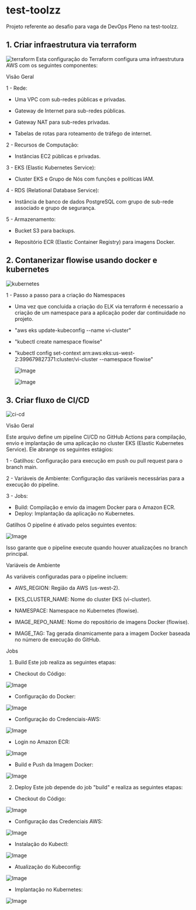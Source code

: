 # test-toolzz
Projeto referente ao desafio para vaga de DevOps Pleno na test-toolzz.


## 1. Criar infraestrutura via terraform
![terraform](imagens/terraform.png)
Esta configuração do Terraform configura uma infraestrutura AWS com os seguintes componentes:

Visão Geral

1 - Rede:

 - Uma VPC com sub-redes públicas e privadas.

 - Gateway de Internet para sub-redes públicas.

 - Gateway NAT para sub-redes privadas.

 - Tabelas de rotas para roteamento de tráfego de internet.

2 - Recursos de Computação:

 - Instâncias EC2 públicas e privadas.

3 - EKS (Elastic Kubernetes Service):

 - Cluster EKS e Grupo de Nós com funções e políticas IAM.

4 - RDS (Relational Database Service):

 - Instância de banco de dados PostgreSQL com grupo de sub-rede associado e grupo de segurança.

5 - Armazenamento:

 - Bucket S3 para backups.

 - Repositório ECR (Elastic Container Registry) para imagens Docker.

## 2. Contanerizar flowise usando docker e kubernetes
![kubernetes](imagens/kubernetes.png)

1 - Passo a passo para a criação do Namespaces
 - Uma vez que concluida a criação do ELK via terraform é necessario a criação de um namespace para
 a aplicação poder dar continuidade no projeto.

 - "aws eks update-kubeconfig --name vi-cluster"

 - "kubectl create namespace flowise"
 
 - "kubectl config set-context arn:aws:eks:us-west-2:399679827371:cluster/vi-cluster --namespace flowise"

   ![Image](https://github.com/user-attachments/assets/a2d07889-e614-405a-a7a0-07cacb2ed677)

   ![Image](https://github.com/user-attachments/assets/c379e539-0a3e-4fa0-a9f9-6426e6b160f8)


## 3. Criar fluxo de CI/CD
![ci-cd](imagens/ci-cd.png)

Visão Geral

Este arquivo define um pipeline CI/CD no GitHub Actions para compilação, envio e implantação de uma aplicação no cluster EKS (Elastic Kubernetes Service). Ele abrange os seguintes estágios:

1 - Gatilhos: Configuração para execução em push ou pull request para o branch main.

2 - Variáveis de Ambiente: Configuração das variáveis necessárias para a execução do pipeline.

3 - Jobs:
 - Build: Compilação e envio da imagem Docker para o Amazon ECR.
 - Deploy: Implantação da aplicação no Kubernetes.

 Gatilhos
O pipeline é ativado pelos seguintes eventos:

![Image](https://github.com/user-attachments/assets/6b829786-0813-4225-b243-8294e3654978)

Isso garante que o pipeline execute quando houver atualizações no branch principal.

Variáveis de Ambiente

As variáveis configuradas para o pipeline incluem:

 - AWS_REGION: Região da AWS (us-west-2).

 - EKS_CLUSTER_NAME: Nome do cluster EKS (vi-cluster).

 - NAMESPACE: Namespace no Kubernetes (flowise).

 - IMAGE_REPO_NAME: Nome do repositório de imagens Docker (flowise).

 - IMAGE_TAG: Tag gerada dinamicamente para a imagem Docker baseada no número de execução do GitHub.

Jobs

1. Build
Este job realiza as seguintes etapas:
 - Checkout do Código:
 
![Image](https://github.com/user-attachments/assets/421a4d71-70c0-43db-be9f-88fd582bd833)

 - Configuração do Docker:

 ![Image](https://github.com/user-attachments/assets/24144b04-8ae6-4cf9-8935-ab32e29707ef)

 - Configuração do Credenciais-AWS:

![Image](https://github.com/user-attachments/assets/e58aea60-546c-4f14-847b-48d100b90c3e)
    
 - Login no Amazon ECR:
 
 ![Image](https://github.com/user-attachments/assets/ce0d75a6-43ca-4abd-b154-5f097d8d9f5d)

 - Build e Push da Imagem Docker:
 
 ![Image](https://github.com/user-attachments/assets/d5e9920e-71d8-4d4d-bf20-c9da6f576fee)

2. Deploy
Este job depende do job "build" e realiza as seguintes etapas:

 - Checkout do Código: 

 ![Image](https://github.com/user-attachments/assets/421a4d71-70c0-43db-be9f-88fd582bd833)

 - Configuração das Credenciais AWS:

![Image](https://github.com/user-attachments/assets/e58aea60-546c-4f14-847b-48d100b90c3e)

 - Instalação do Kubectl:

![Image](https://github.com/user-attachments/assets/3d5f16d5-6e37-47a7-a118-11655c22fc9d)

 - Atualização do Kubeconfig:

 ![Image](https://github.com/user-attachments/assets/6e836f19-fdbc-41be-8e26-35924dd33d1b)

 - Implantação no Kubernetes:

![Image](https://github.com/user-attachments/assets/963c3627-318f-4796-95f9-157300c6eb47)



